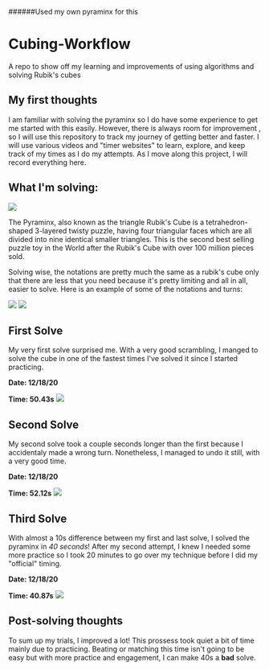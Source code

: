 ######Used my own pyraminx for this
# Cubing-Workflow
A repo to show off my learning and improvements of using algorithms and solving Rubik's cubes

## My first thoughts
<p>
I am familiar with solving the pyraminx so I do have some experience to get me started with this easily. However, there is always room for improvement , so I will use this repository to track my journey of getting better and faster. I will use various videos and "timer websites" to  learn, explore, and keep track of my times as I do my attempts. As I move along this project, I will record everything here.
 </p>

## What I'm solving:
<img src = "https://image.pushauction.com/0/0/949ba4dc-aece-4bfc-af6a-f97512bffb8d/4068b28d-6355-4b8d-a75c-5bc7f49a7f1a.jpg">
<p>
The Pyraminx, also known as the triangle Rubik's Cube is a tetrahedron-shaped 3-layered twisty puzzle, having four triangular faces which are all divided into nine identical smaller triangles. This is the second best selling puzzle toy in the World after the Rubik's Cube with over 100 million pieces sold.

Solving wise, the notations are pretty much the same as a rubik's cube only that there are less that you need because it's pretty limiting and all in all, easier to solve. Here is an example of some of the notations and turns:
</p>
<img src = "https://lh3.googleusercontent.com/proxy/eJ0ULE571Qrbu_mDeexHR0IHply73Bi00DgI9Iz1fvBlofp405wUGcIs7PlGNjPu1afJX4Tkf8dMMWF_JDjbmLmOTsGmZFutVPVqCUYU">
<img src = "https://ruwix.com/pics/puzzles/pyraminx/solving-last-layer-pyraminx-algorithm.jpg">

## First Solve
My very first solve surprised me. With a very good scrambling, I manged to solve the cube in one of the fastest times I've solved it since I started practicing.

<b>Date: 12/18/20</b>

<b>Time: 50.43s</b>
 <img src = "https://media.discordapp.net/attachments/739115079336853504/789991673449938975/unknown.png?width=1200&height=240">
 
 ## Second Solve
My second solve took a couple seconds longer than the first because I accidentaly made a wrong turn. Nonetheless, I managed to undo it still, with a very good time.

<b>Date: 12/18/20</b>

<b>Time: 52.12s</b>
 <img src = "https://media.discordapp.net/attachments/739115079336853504/789994821434605578/unknown.png?width=1200&height=230">
 
 ## Third Solve
With almost a 10s difference between my first and last solve, I solved the pyraminx in _40 seconds_! After my second attempt, I knew I needed some more practice so I took 20 minutes to go over my technique before I did my "official" timing.

<b>Date: 12/18/20</b>

<b>Time: 40.87s</b>
 <img src = "https://media.discordapp.net/attachments/739115079336853504/789995429030002698/unknown.png?width=1200&height=217">
 
 ## Post-solving thoughts
 <p>
To sum up my trials, I improved a lot! This prossess took quiet a bit of time mainly due to practicing. Beating or matching this time isn't going to be easy but with more practice and engagement, I can make 40s a <b>bad</b> solve.
